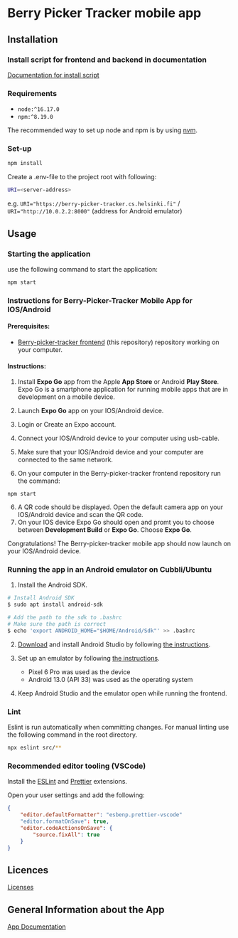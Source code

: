 # Berry Picker Tracker mobile app

## Installation

### Install script for frontend and backend in documentation
[Documentation for install script](https://github.com/marjanpoimijat/berry-picker-tracker-docs/blob/main/README.md#installation)

### Requirements

- `node:^16.17.0`
- `npm:^8.19.0`

The recommended way to set up node and npm is by using [nvm](https://github.com/nvm-sh/nvm).

### Set-up

```bash
npm install
```

Create a .env-file to the project root with following:

```bash
URI=<server-address>
```

e.g. `URI="https://berry-picker-tracker.cs.helsinki.fi"` / `URI="http://10.0.2.2:8000"` (address for Android emulator)

## Usage

### Starting the application

use the following command to start the application:

```bash
npm start
```

### Instructions for Berry-Picker-Tracker Mobile App for IOS/Android

#### Prerequisites:

- [Berry-picker-tracker frontend](https://github.com/marjanpoimijat/berry-picker-tracker) (this repository) repository working on your computer.

#### Instructions:

1. Install <strong>Expo Go</strong> app from the Apple <strong>App Store</strong> or Android <strong>Play Store</strong>. Expo Go is a smartphone application for running mobile apps that are in development on a mobile device.
2. Launch <strong>Expo Go</strong> app on your IOS/Android device.
3. Login or Create an Expo account.

4. Connect your IOS/Android device to your computer using usb-cable.
5. Make sure that your IOS/Android device and your computer are connected to the same network.
6. On your computer in the Berry-picker-tracker frontend repository run the command:

```
npm start
```

6. A QR code should be displayed. Open the default camera app on your IOS/Android device and scan the QR code.
7. On your IOS device Expo Go should open and promt you to choose between <strong>Development Build</strong> or <strong>Expo Go</strong>. Choose <strong>Expo Go</strong>.

Congratulations! The Berry-picker-tracker mobile app should now launch on your IOS/Android device.

### Running the app in an Android emulator on Cubbli/Ubuntu

1. Install the Android SDK.

```bash
# Install Android SDK
$ sudo apt install android-sdk

# Add the path to the sdk to .bashrc
# Make sure the path is correct
$ echo 'export ANDROID_HOME="$HOME/Android/Sdk"' >> .bashrc
```

2. [Download]() and install Android Studio by following [the instructions](https://developer.android.com/studio/install#linux).

3. Set up an emulator by following [the instructions](https://docs.expo.dev/workflow/android-studio-emulator).

   - Pixel 6 Pro was used as the device
   - Android 13.0 (API 33) was used as the operating system

4. Keep Android Studio and the emulator open while running the frontend.

### Lint

Eslint is run automatically when committing changes. For manual linting use the following command in the root directory.

```bash
npx eslint src/**
```

### Recommended editor tooling (VSCode)

Install the [ESLint](https://marketplace.visualstudio.com/items?itemName=dbaeumer.vscode-eslint) and [Prettier](https://marketplace.visualstudio.com/items?itemName=esbenp.prettier-vscode) extensions.

Open your user settings and add the following:

```json
{
	"editor.defaultFormatter": "esbenp.prettier-vscode"
	"editor.formatOnSave": true,
	"editor.codeActionsOnSave": {
		"source.fixAll": true
	}
}
```

## Licences

[Licenses](https://github.com/marjanpoimijat/berry-picker-tracker/tree/main/licenses)

## General Information about the App

[App Documentation](https://github.com/marjanpoimijat/berry-picker-tracker-docs/blob/main/README.md)
